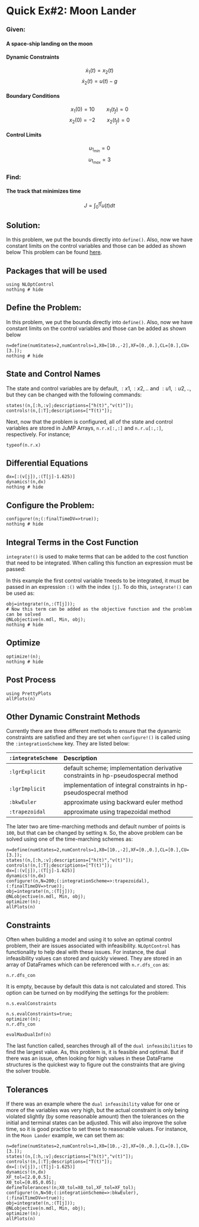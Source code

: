 # Quick Ex#2: Moon Lander

### Given:
#### A space-ship landing on the moon
#### Dynamic Constraints
$$\dot{x}_1(t)=x_2(t)$$
$$\dot{x}_2(t)=u(t)-g$$

#### Boundary Conditions
$${x}_1(0)=10 \qquad {x}_1(t_f)=0$$
$${x}_2(0)=-2 \qquad {x}_2(t_f)=0$$

#### Control Limits
$${u}_{1_{min}}=0$$
$${u}_{1_{max}}=3$$

### Find:
#### The track that minimizes time
$$J=\int_{0}^{tf} u(t) dt$$

## Solution:
In this problem, we put the bounds directly into `define()`. Also, now we have constant limits on the control variables and those can be added as shown below
This problem can be found [here](http://www.gpops2.com/Examples/MoonLander.html).

## Packages that will be used
```@example MoonLander
using NLOptControl
nothing # hide
```

## Define the Problem:
In this problem, we put the bounds directly into `define()`. Also, now we have constant limits on the control variables and those can be added as shown below
```@example MoonLander
n=define(numStates=2,numControls=1,X0=[10.,-2],XF=[0.,0.],CL=[0.],CU=[3.]);
nothing # hide
```
## State and Control Names
The state and control variables are by default, $:x1,:x2,..$ and $:u1,:u2,..$, but they can be changed with the following commands:

```@example MoonLander
states!(n,[:h,:v];descriptions=["h(t)","v(t)"]);
controls!(n,[:T];descriptions=["T(t)"]);
```
Next, now that the problem is configured, all of the state and control variables are stored in JuMP Arrays, `n.r.x[:,:]` and `n.r.u[:,:]`, respectively. For instance;
```@example MoonLander
typeof(n.r.x)
```
## Differential Equations
```@example MoonLander
dx=[:(v[j]),:(T[j]-1.625)]
dynamics!(n,dx)
nothing # hide
```

##  Configure the Problem:
```@example MoonLander
configure!(n;(:finalTimeDV=>true));
nothing # hide
```

## Integral Terms in the Cost Function
`integrate!()` is used to make terms that can be added to the cost function that need to be integrated. When calling this function an expression must be passed:

In this example the first control variable `T`needs to be integrated, it must be passed in an expression `:()` with the index `[j]`. To do this, `integrate!()` can be used as:
```@example MoonLander
obj=integrate!(n,:(T[j]));
# Now this term can be added as the objective function and the problem can be solved
@NLobjective(n.mdl, Min, obj);
nothing # hide
```

## Optimize
```@example MoonLander
optimize!(n);
nothing # hide
```

## Post Process
```@example MoonLander
using PrettyPlots
allPlots(n)
```
## Other Dynamic Constraint Methods
Currently there are three different methods to ensure that the dyanamic constraints are satisfied and they are set when `configure!()` is called using the `:integrationScheme` key. They are listed below:

`:integrateScheme` | Description
:--- | :---
`:lgrExplicit`| default scheme; implementation derivative constraints in hp-pseudospecral method
`:lgrImplicit`| implementation of integral constraints in hp-pseudospecral method
`:bkwEuler` | approximate using backward euler method
`:trapezoidal` | approximate using trapezoidal method

The later two are time-marching methods and default number of points is `100`, but that can be changed by setting `N`. So, the above problem can be solved using one of the time-marching schemes as:
```@example MoonLander
n=define(numStates=2,numControls=1,X0=[10.,-2],XF=[0.,0.],CL=[0.],CU=[3.]);
states!(n,[:h,:v];descriptions=["h(t)","v(t)"]);
controls!(n,[:T];descriptions=["T(t)"]);
dx=[:(v[j]),:(T[j]-1.625)]
dynamics!(n,dx)
configure!(n,N=200;(:integrationScheme=>:trapezoidal),(:finalTimeDV=>true));
obj=integrate!(n,:(T[j]));
@NLobjective(n.mdl, Min, obj);
optimize!(n);
allPlots(n)
```
## Constraints
Often when building a model and using it to solve an optimal control problem, their are issues associated with infeasibility. `NLOptControl` has functionality to help deal with these issues. For instance, the dual infeasibility values can stored and quickly viewed. They are stored in an array of DataFrames which can be referenced with `n.r.dfs_con` as:
```@example MoonLander
n.r.dfs_con
```
It is empty, because by default this data is not calculated and stored. This option can be turned on by modifying the settings for the problem:
```@example MoonLander
n.s.evalConstraints
```

```@example MoonLander
n.s.evalConstraints=true;
optimize!(n);
n.r.dfs_con
```
```@example MoonLander
evalMaxDualInf(n)
```
The last function called, searches through all of the `dual infeasibilities` to find the largest value.
As, this problem is, it is feasible and optimal. But if there was an issue, often looking for high values in these DataFrame structures is the quickest way to figure out the constraints that are giving the solver trouble.
## Tolerances
If there was an example where the `dual infeasibility` value for one or more of the variables was very high, but the actual constraint is only being violated slightly (by some reasonable amount) then the tolerances on the initial and terminal states can be adjusted. This will also improve the solve time, so it is good practice to set these to reasonable values. For instance, in the `Moon Lander` example, we can set them as:
```@example MoonLander
n=define(numStates=2,numControls=1,X0=[10.,-2],XF=[0.,0.],CL=[0.],CU=[3.]);
states!(n,[:h,:v];descriptions=["h(t)","v(t)"]);
controls!(n,[:T];descriptions=["T(t)"]);
dx=[:(v[j]),:(T[j]-1.625)]
dynamics!(n,dx)
XF_tol=[2.0,0.5];
X0_tol=[0.05,0.05];
defineTolerances!(n;X0_tol=X0_tol,XF_tol=XF_tol);
configure!(n,N=50;(:integrationScheme=>:bkwEuler),(:finalTimeDV=>true));
obj=integrate!(n,:(T[j]));
@NLobjective(n.mdl, Min, obj);
optimize!(n);
allPlots(n)
```
